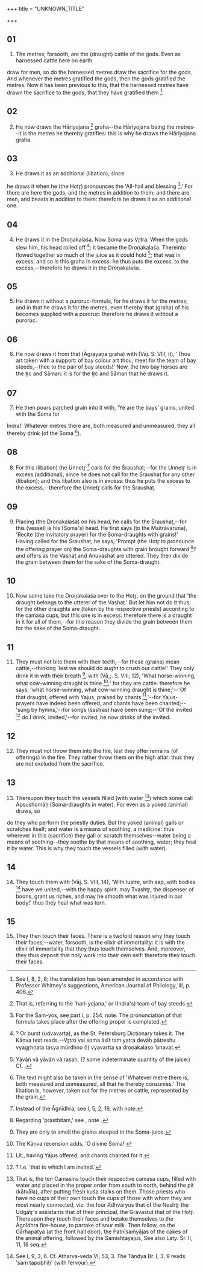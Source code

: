 +++
title = "UNKNOWN_TITLE"

+++


## 01
1. The metres, forsooth, are the (draught) cattle of the gods. Even as harnessed cattle here on earth

draw for men, so do the harnessed metres draw the sacrifice for the gods. And whenever the metres gratified the gods, then the gods gratified the metres. Now it has been previous to this, that the harnessed metres have drawn the sacrifice to the gods, that they have gratified them [^fn_858]:

[^fn_858]: See I, 8, 2, 8; the translation has been amended in accordance with Professor Whitney's suggestions, American Journal of Philology, III, p. 406.

## 02
2. He now draws the Hāriyojana [^fn_859] graha--the Hāriyojana being the metres--it is the metres he thereby gratifies: this is why he draws the Hāriyojana graha.

[^fn_859]: That is, referring to the 'hari-yojana,' or (Indra's) team of bay steeds.

## 03
3. He draws it as an additional (libation); since

he draws it when he (the Hotr̥) pronounces the 'All-hail and blessing [^fn_860].' For there are here the gods, and the metres in addition to them; and there are men, and beasts in addition to them: therefore he draws it as an additional one.

[^fn_860]: For the Śam-yos, see part i, p. 254, note. The pronunciation of that formula takes place after the offering proper is completed.

## 04
4. He draws it in the Droṇakalaśa. Now Soma was Vr̥tra. When the gods slew him, his head rolled off [^fn_861]: it became the Droṇakalaśa. Thereinto flowed together so much of the juice as it could hold [^fn_862]; that was in excess; and so is this graha in excess: he thus puts the excess. to the excess,--therefore he draws it in the Droṇakalaśa.

[^fn_861]: ? Or burst (udvavarta), as the St. Petersburg Dictionary takes it. The Kāṇva text reads.--Vr̥tro vai soma āsīt taṁ yatra devāḥ pātreshu vyagr̥hṇata tasya mūrdhno (!) vyavartta sa droṇakalaśo ’bhavat.

[^fn_862]: Yāvān vā yāvān vā rasaḥ, (? some indeterminate quantity of the juice:) Cf. .

## 05
5. He draws it without a puroruc-formula, for he draws it for the metres; and in that he draws it for the metres, even thereby that (graha) of his becomes supplied with a puroruc: therefore he draws it without a puroruc.

## 06
6. He now draws it from that (Āgrayaṇa graha) with (Vāj. S. VIII, it), 'Thou art taken with a support: of bay colour art thou, meet for the team of bay steeds,--thee to the pair of bay steeds!' Now, the two bay horses are the R̥c and Sāman: it is for the R̥c and Sāman that he draws it.

## 07
7. He then pours parched grain into it with, 'Ye are the bays’ grains, united with the Soma for

 Indra!' Whatever metres there are, both measured and unmeasured, they all thereby drink (of the Soma [^fn_863]).

[^fn_863]: The text might also be taken in the sense of 'Whatever metre there is, both measured and unmeasured, all that he thereby consumes.' The libation is, however, taken out for the metres or cattle, represented by the grain.

## 08
8. For this (libation) the Unnetr̥ [^fn_864] calls for the Śraushaṭ;--for the Unnetr̥ is in excess (additional), since he does not call for the Śraushaṭ for any other (libation); and this libation also is in excess: thus he puts the excess to the excess,--therefore the Unnetr̥ calls for the Śraushaṭ.

[^fn_864]: Instead of the Āgnīdhra, see I, 5, 2, 16, with note.

## 09
9. Placing (the Droṇakalaśa) on his head, he calls for the Śraushaṭ,--for this (vessel) is his (Soma's) head. He first says (to the Maitrāvaruṇa), 'Recite (the invitatory prayer) for the Soma-draughts with grains!' Having called for the Śraushaṭ, he says, 'Prompt (the Hotr̥ to pronounce the offering prayer on) the Soma-draughts with grain brought forward [^fn_865]!' and offers as the Vashaṭ and Anuvashaṭ are uttered. They then divide the grain between them for the sake of the Soma-draught.

[^fn_865]: Regarding 'prasthitam,' see , note .

## 10
10. Now some take the Droṇakalaśa over to the Hotr̥, on the ground that 'the draught belongs to the utterer of the Vashaṭ.' But let him not do it thus; for the other draughts are (taken by the respective priests) according to the camasa cups, but this one is in excess: therefore there is a draught in it for all of them,--for this reason they divide the grain between them for the sake of the Soma-draught.

## 11
11. They must not bite them with their teeth,--for these (grains) mean cattle,--thinking 'lest we should do aught to crush our cattle!' They only drink it in with their breath [^fn_866], with (Vā,;. S. VIII, 12), 'What horse-winning, what cow-winning draught is thine [^fn_867];' for they are cattle: therefore he says, 'what horse-winning, what cow-winning draught is thine;'--'Of that draught, offered with Yajus, praised by chants [^fn_868],'--for Yajus-prayers have indeed been offered, and chants have been chanted;--'sung by hymns,'--for songs (śastras) have been sung;--'Of the invited [^fn_869] do I drink, invited,'--for invited, he now drinks of the invited.

[^fn_866]: They are only to smell the grains steeped in the Soma-juice.

[^fn_867]: The Kāṇva recension adds, 'O divine Soma!'

[^fn_868]: Lit., having Yajus offered, and chants chanted for it.

[^fn_869]: ? I.e. 'that to which I am invited.'

## 12
12. They must not throw them into the fire, lest they offer remains (of offerings) in the fire. They rather throw them on the high altar: thus they are not excluded from the sacrifice.

## 13
13. Thereupon they touch the vessels filled (with water [^fn_870]) which some call Apsushomāḥ (Soma-draughts in water). For even as a yoked (animal) draws, so

[^fn_870]: That is, the ten Camasins touch their respective camasa cups, filled with water and placed in the proper order from south to north, behind the pit (kātvāla), after putting fresh kuśa stalks on them. Those priests who have no cups of their own touch the cups of those with whom they are most nearly connected, viz. the four Adhvaryus that of the Neshṭr̥ the Udgātr̥'s assistants that of their principal, the Grāvastut that of the Hotr̥. Thereupon they touch their faces and betake themselves to the Āgnīdhra fire-house, to partake of sour milk. Then follow, on the Gārhapatya (at the front hall door), the Patnīsaṁyājas of the cakes of the animal offering, followed by the Samishṭayajus, See also Lāṭy. Śr. II, 11, 16 seq.

do they who perform the priestly duties. But the yoked (animal) galls or scratches itself; and water is a means of soothing, a medicine: thus wherever in this (sacrifice) they gall or scratch themselves--water being a means of soothing--they soothe by that means of soothing, water; they heal it by water. This is why they touch the vessels filled (with water).

## 14
14. They touch them with (Vāj. S. VIII, 14), 'With lustre, with sap, with bodies [^fn_871] have we united,--with the happy spirit: may Tvashṭr̥, the dispenser of boons, grant us riches, and may he smooth what was injured in our body!' thus they heal what was torn.

[^fn_871]: See I, 9, 3, 6. Cf. Atharva-veda VI, 53, 3. The Tāṇḍya Br. I, 3, 9 reads 'saṁ tapobhiḥ' (with fervour).

## 15
15. They then touch their faces. There is a twofold reason why they touch their faces;--water, forsooth, is the elixir of immortality: it is with the elixir of immortality that they thus touch themselves. And, moreover, they thus deposit that holy work into their own self: therefore they touch their faces.

